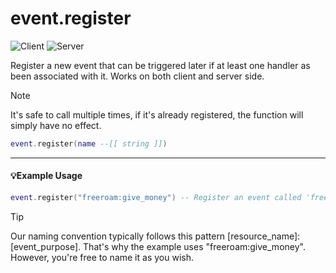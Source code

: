 # event.register

![Client](https://img.shields.io/badge/Client-00FFFF)
![Server](https://img.shields.io/badge/Server-00FFAA)

Register a new event that can be triggered later if at least one handler as been associated with it. Works on both client and server side.

> [!NOTE]
> It's safe to call multiple times, if it's already registered, the function will simply have no effect.

```lua
event.register(name --[[ string ]])
```

---

#### 💡Example Usage

```lua
event.register("freeroam:give_money") -- Register an event called 'freeroam:give_money' (You need to associate an handler later on)
```

> [!TIP]
> Our naming convention typically follows this pattern [resource_name]:[event_purpose]. That's why the example uses "freeroam:give_money". However, you're free to name it as you wish.